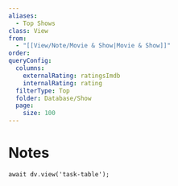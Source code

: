 ```yaml
---
aliases:
  - Top Shows
class: View
from:
  - "[[View/Note/Movie & Show|Movie & Show]]"
order:
queryConfig:
  columns:
    externalRating: ratingsImdb
    internalRating: rating
  filterType: Top
  folder: Database/Show
  page:
    size: 100
---
```

# Notes

```dataviewjs
await dv.view('task-table');
```
